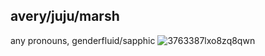 ## avery/juju/marsh

any pronouns, genderfluid/sapphic
![3763387lxo8zq8qwn](https://github.com/user-attachments/assets/e08ba4da-c119-41f6-9a3e-509ab7af2680)
